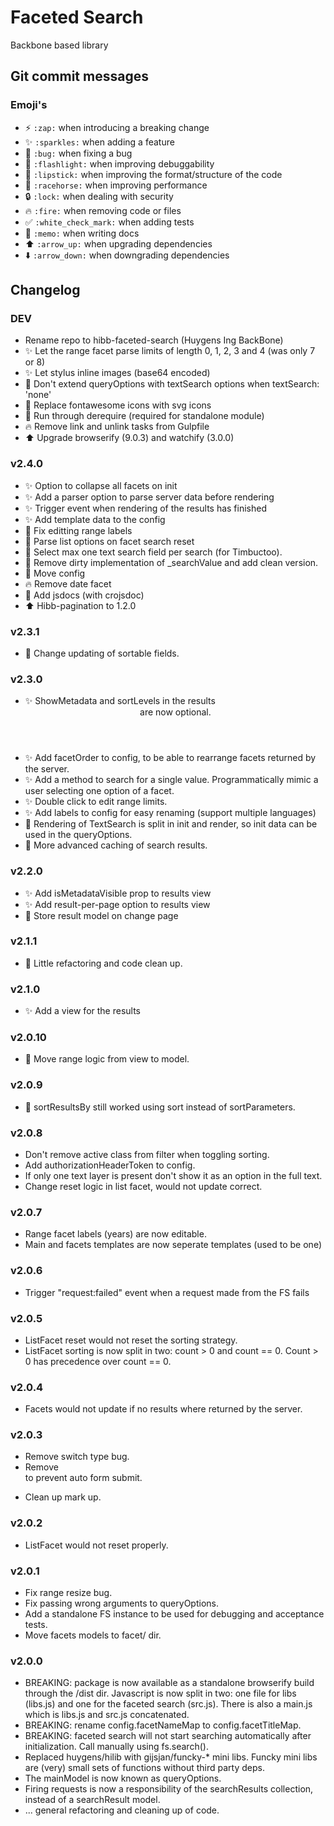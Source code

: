 # Faceted Search
Backbone based library

## Git commit messages

### Emoji's
- :zap: `:zap:` when introducing a breaking change
- :sparkles: `:sparkles:` when adding a feature
- :bug: `:bug:` when fixing a bug
- :flashlight: `:flashlight:` when improving debuggability
- :lipstick: `:lipstick:` when improving the format/structure of the code
- :racehorse: `:racehorse:` when improving performance
- :lock: `:lock:` when dealing with security
- :fire: `:fire:` when removing code or files
- :white_check_mark: `:white_check_mark:` when adding tests
- :memo: `:memo:` when writing docs
- :arrow_up: `:arrow_up:` when upgrading dependencies
- :arrow_down: `:arrow_down:` when downgrading dependencies

## Changelog

### DEV
- Rename repo to hibb-faceted-search (Huygens Ing BackBone)
- :sparkles: Let the range facet parse limits of length 0, 1, 2, 3 and 4 (was only 7 or 8)
- :sparkles: Let stylus inline images (base64 encoded)
- :bug: Don't extend queryOptions with textSearch options when textSearch: 'none'
- :lipstick: Replace fontawesome icons with svg icons
- :lipstick: Run through derequire (required for standalone module)
- :fire: Remove link and unlink tasks from Gulpfile
- :arrow_up: Upgrade browserify (9.0.3) and watchify (3.0.0)

### v2.4.0
- :sparkles: Option to collapse all facets on init
- :sparkles: Add a parser option to parse server data before rendering
- :sparkles: Trigger event when rendering of the results has finished
- :sparkles: Add template data to the config
- :bug: Fix editting range labels
- :bug: Parse list options on facet search reset
- :bug: Select max one text search field per search (for Timbuctoo).
- :lipstick: Remove dirty implementation of _searchValue and add clean version.
- :lipstick: Move config
- :fire: Remove date facet
- :memo: Add jsdocs (with crojsdoc)
- :arrow_up: Hibb-pagination to 1.2.0

### v2.3.1
- :bug: Change updating of sortable fields.

### v2.3.0
- :sparkles: ShowMetadata and sortLevels in the results <header> are now optional.
- :sparkles: Add facetOrder to config, to be able to rearrange facets returned by the server.
- :sparkles: Add a method to search for a single value. Programmatically mimic a user selecting one option of a facet.
- :sparkles: Double click to edit range limits.
- :sparkles: Add labels to config for easy renaming (support multiple languages)
- :bug: Rendering of TextSearch is split in init and render, so init data can be used in the queryOptions.
- :racehorse: More advanced caching of search results.

### v2.2.0

- :sparkles: Add isMetadataVisible prop to results view
- :sparkles: Add result-per-page option to results view
- :bug: Store result model on change page

### v2.1.1
- :lipstick: Little refactoring and code clean up.

### v2.1.0
- :sparkles: Add a view for the results

### v2.0.10
- :racehorse: Move range logic from view to model.

### v2.0.9
- :bug: sortResultsBy still worked using sort instead of sortParameters.

### v2.0.8
- Don't remove active class from filter when toggling sorting.
- Add authorizationHeaderToken to config.
- If only one text layer is present don't show it as an option in the full text.
- Change reset logic in list facet, would not update correct.

### v2.0.7
- Range facet labels (years) are now editable.
- Main and facets templates are now seperate templates (used to be one)

### v2.0.6
- Trigger "request:failed" event when a request made from the FS fails

### v2.0.5
- ListFacet reset would not reset the sorting strategy.
- ListFacet sorting is now split in two: count > 0 and count == 0.
  Count > 0 has precedence over count == 0.
  
### v2.0.4
- Facets would not update if no results where returned by the server.

### v2.0.3
- Remove switch type bug.
- Remove <form> to prevent auto form submit.
- Clean up mark up.

### v2.0.2
- ListFacet would not reset properly.

### v2.0.1
- Fix range resize bug.
- Fix passing wrong arguments to queryOptions.
- Add a standalone FS instance to be used for debugging and acceptance tests.
- Move facets models to facet/ dir.

### v2.0.0
- BREAKING: package is now available as a standalone browserify build through the /dist dir. 
  Javascript is now split in two: one file for libs (libs.js) and one for the faceted search (src.js).
  There is also a main.js which is libs.js and src.js concatenated.
- BREAKING: rename config.facetNameMap to config.facetTitleMap.
- BREAKING: faceted search will not start searching automatically after initialization. Call manually using fs.search().
- Replaced huygens/hilib with gijsjan/funcky-* mini libs. Funcky mini libs are (very) small sets of functions without 
  third party deps.
- The mainModel is now known as queryOptions.
- Firing requests is now a responsibility of the searchResults collection, instead of a searchResult model.
- ... general refactoring and cleaning up of code.
